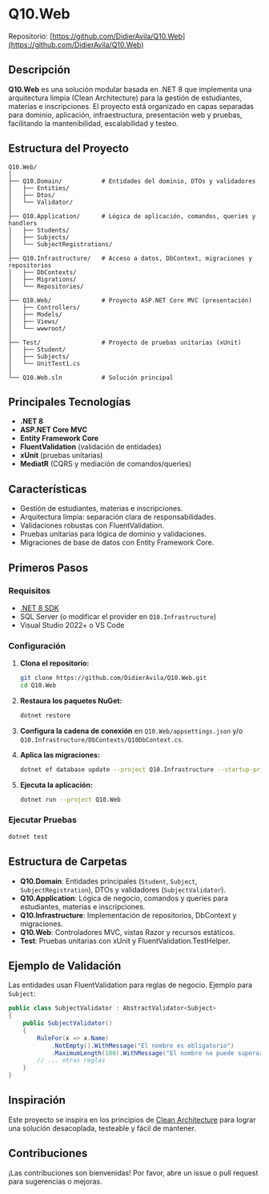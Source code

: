 # Q10.Web

Repositorio: [https://github.com/DidierAvila/Q10.Web](https://github.com/DidierAvila/Q10.Web)

## Descripción

**Q10.Web** es una solución modular basada en .NET 8 que implementa una arquitectura limpia (Clean Architecture) para la gestión de estudiantes, materias e inscripciones. El proyecto está organizado en capas separadas para dominio, aplicación, infraestructura, presentación web y pruebas, facilitando la mantenibilidad, escalabilidad y testeo.

## Estructura del Proyecto

```
Q10.Web/
│
├── Q10.Domain/           # Entidades del dominio, DTOs y validadores
│   ├── Entities/
│   ├── Dtos/
│   └── Validator/
│
├── Q10.Application/      # Lógica de aplicación, comandos, queries y handlers
│   ├── Students/
│   ├── Subjects/
│   └── SubjectRegistrations/
│
├── Q10.Infrastructure/   # Acceso a datos, DbContext, migraciones y repositorios
│   ├── DbContexts/
│   ├── Migrations/
│   └── Repositories/
│
├── Q10.Web/              # Proyecto ASP.NET Core MVC (presentación)
│   ├── Controllers/
│   ├── Models/
│   ├── Views/
│   └── wwwroot/
│
├── Test/                 # Proyecto de pruebas unitarias (xUnit)
│   ├── Student/
│   ├── Subjects/
│   └── UnitTest1.cs
│
└── Q10.Web.sln           # Solución principal
```

## Principales Tecnologías

- **.NET 8**
- **ASP.NET Core MVC**
- **Entity Framework Core**
- **FluentValidation** (validación de entidades)
- **xUnit** (pruebas unitarias)
- **MediatR** (CQRS y mediación de comandos/queries)

## Características

- Gestión de estudiantes, materias e inscripciones.
- Arquitectura limpia: separación clara de responsabilidades.
- Validaciones robustas con FluentValidation.
- Pruebas unitarias para lógica de dominio y validaciones.
- Migraciones de base de datos con Entity Framework Core.

## Primeros Pasos

### Requisitos

- [.NET 8 SDK](https://dotnet.microsoft.com/download)
- SQL Server (o modificar el provider en `Q10.Infrastructure`)
- Visual Studio 2022+ o VS Code

### Configuración

1. **Clona el repositorio:**
   ```bash
   git clone https://github.com/DidierAvila/Q10.Web.git
   cd Q10.Web
   ```

2. **Restaura los paquetes NuGet:**
   ```bash
   dotnet restore
   ```

3. **Configura la cadena de conexión** en `Q10.Web/appsettings.json` y/o `Q10.Infrastructure/DbContexts/Q10DbContext.cs`.

4. **Aplica las migraciones:**
   ```bash
   dotnet ef database update --project Q10.Infrastructure --startup-project Q10.Web
   ```

5. **Ejecuta la aplicación:**
   ```bash
   dotnet run --project Q10.Web
   ```

### Ejecutar Pruebas

```bash
dotnet test
```

## Estructura de Carpetas

- **Q10.Domain**: Entidades principales (`Student`, `Subject`, `SubjectRegistration`), DTOs y validadores (`SubjectValidator`).
- **Q10.Application**: Lógica de negocio, comandos y queries para estudiantes, materias e inscripciones.
- **Q10.Infrastructure**: Implementación de repositorios, DbContext y migraciones.
- **Q10.Web**: Controladores MVC, vistas Razor y recursos estáticos.
- **Test**: Pruebas unitarias con xUnit y FluentValidation.TestHelper.

## Ejemplo de Validación

Las entidades usan FluentValidation para reglas de negocio. Ejemplo para `Subject`:

```csharp
public class SubjectValidator : AbstractValidator<Subject>
{
    public SubjectValidator()
    {
        RuleFor(x => x.Name)
            .NotEmpty().WithMessage("El nombre es obligatorio")
            .MaximumLength(100).WithMessage("El nombre no puede superar los 100 caracteres");
        // ... otras reglas
    }
}
```

## Inspiración

Este proyecto se inspira en los principios de [Clean Architecture](https://github.com/jasontaylordev/CleanArchitecture/blob/main/README.md) para lograr una solución desacoplada, testeable y fácil de mantener.

## Contribuciones

¡Las contribuciones son bienvenidas! Por favor, abre un issue o pull request para sugerencias o mejoras. 